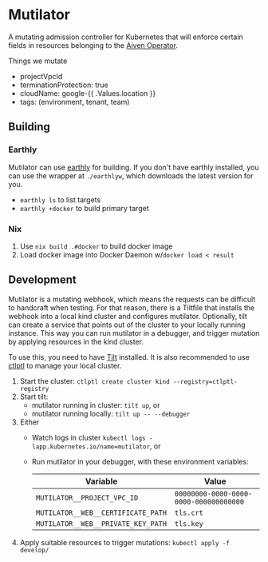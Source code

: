 Mutilator
=========

A mutating admission controller for Kubernetes that will enforce certain fields in resources belonging to the [Aiven Operator](https://github.com/aiven/aiven-operator).

Things we mutate

- projectVpcId
- terminationProtection: true
- cloudName: google-{{ .Values.location }}
- tags: (environment, tenant, team)

## Building

### Earthly

Mutilator can use [earthly](https://earthly.dev) for building.
If you don't have earthly installed, you can use the wrapper at `./earthlyw`, which downloads the latest version for you.

* `earthly ls` to list targets
* `earthly +docker` to build primary target

### Nix

1. Use `nix build .#docker` to build docker image
2. Load docker image into Docker Daemon w/`docker load < result`

## Development

Mutilator is a mutating webhook, which means the requests can be difficult to handcraft when testing.
For that reason, there is a Tiltfile that installs the webhook into a local kind cluster and configures mutilator.
Optionally, tilt can create a service that points out of the cluster to your locally running instance.
This way you can run mutilator in a debugger, and trigger mutation by applying resources in the kind cluster.

To use this, you need to have [Tilt](https://tilt.dev) installed.
It is also recommended to use [ctlptl](https://github.com/tilt-dev/ctlptl) to manage your local cluster.

1. Start the cluster: `ctlptl create cluster kind --registry=ctlptl-registry`
2. Start tilt:
   * mutilator running in cluster: `tilt up`, or
   * mutilator running locally: `tilt up -- --debugger`
3. Either
   * Watch logs in cluster `kubectl logs -lapp.kubernetes.io/name=mutilator`, or
   * Run mutilator in your debugger, with these environment variables:

       | Variable                           | Value                                  |
       |------------------------------------|----------------------------------------|
       | `MUTILATOR__PROJECT_VPC_ID`        | `00000000-0000-0000-0000-000000000000` |
       | `MUTILATOR__WEB__CERTIFICATE_PATH` | `tls.crt`                              |
       | `MUTILATOR__WEB__PRIVATE_KEY_PATH` | `tls.key`                              |
4. Apply suitable resources to trigger mutations: `kubectl apply -f develop/`
